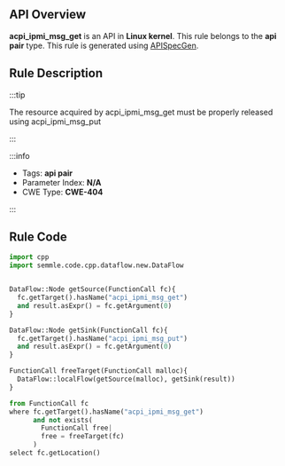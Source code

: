 ---
---


## API Overview
**acpi_ipmi_msg_get** is an API in **Linux kernel**. This rule belongs to the **api pair** type. This rule is generated using [APISpecGen](../../tools/APISpecGen).
## Rule Description

:::tip

The resource acquired by acpi_ipmi_msg_get must be properly released using acpi_ipmi_msg_put

:::

:::info

- Tags: **api pair**
- Parameter Index: **N/A**
- CWE Type: **CWE-404**

:::

## Rule Code
```python
import cpp
import semmle.code.cpp.dataflow.new.DataFlow


DataFlow::Node getSource(FunctionCall fc){
  fc.getTarget().hasName("acpi_ipmi_msg_get")
  and result.asExpr() = fc.getArgument(0)
}

DataFlow::Node getSink(FunctionCall fc){
  fc.getTarget().hasName("acpi_ipmi_msg_put")
  and result.asExpr() = fc.getArgument(0)
}

FunctionCall freeTarget(FunctionCall malloc){
  DataFlow::localFlow(getSource(malloc), getSink(result))
}

from FunctionCall fc
where fc.getTarget().hasName("acpi_ipmi_msg_get")
      and not exists(
        FunctionCall free| 
        free = freeTarget(fc)
      )
select fc.getLocation()

    
```